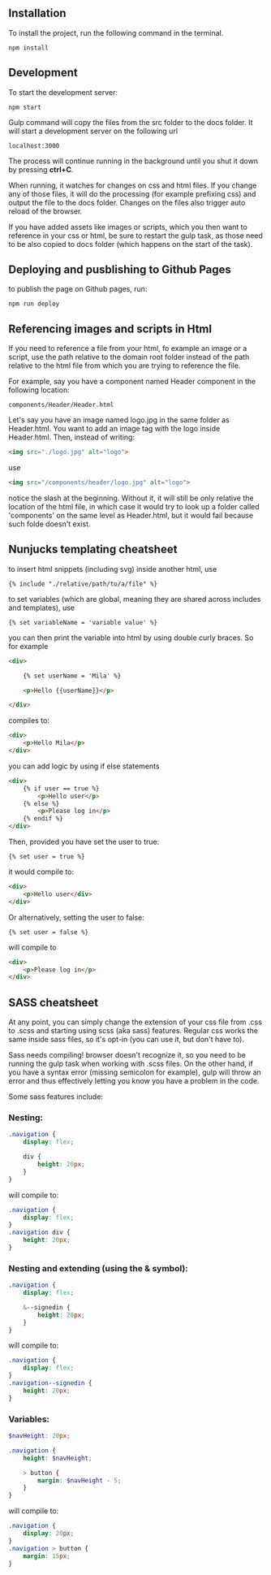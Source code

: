 ## Installation

To install the project, run the following command in the terminal.

```
npm install
```

## Development
To start the development server:
```
npm start
```

Gulp command will copy the files from the src folder to the docs folder. It will start a development server on the following url
```
localhost:3000
```
The process will continue running in the background until you shut it down by pressing **ctrl+C**.

When running, it watches for changes on css and html files. If you change any of those files, it will do the processing (for example prefixing css) and output the file to the docs folder. Changes on the files also trigger auto reload of the browser.

If you have added assets like images or scripts, which you then want to reference in your css or html, be sure to restart the gulp task, as those need to be also copied to docs folder (which happens on the start of the task).

## Deploying and pusblishing to Github Pages

to publish the page on Github pages, run:
```
npm run deploy
```

## Referencing images and scripts in Html

If you need to reference a file from your html, fo example an image or a script, use the path relative to the domain root folder instead of the path relative to the html file from which you are trying to reference the file.

For example, say you have a component named Header component in the following location:
```
components/Header/Header.html
```
Let's say you have an image named logo.jpg in the same folder as Header.html. You want to add an image tag with the logo inside Header.html. Then, instead of writing:
```html
<img src="./logo.jpg" alt="logo">
```
use
```html
<img src="/components/header/logo.jpg" alt="logo">
```
notice the slash at the beginning. Without it, it will still be only relative the location of the html file, in which case it would try to look up a folder called 'components' on the same level as Header.html, but it would fail because such folde doesn't exist.

## Nunjucks templating cheatsheet

to insert html snippets (including svg) inside another html, use
```
{% include "./relative/path/to/a/file" %}
```
to set variables (which are global, meaning they are shared across includes and templates), use
```
{% set variableName = 'variable value' %}
```
you can then print the variable into html by using double curly braces.
So for example
```html
<div>

    {% set userName = 'Mila' %}

    <p>Hello {{userName}}</p>

</div>
```
compiles to:
```html
<div>
    <p>Hello Mila</p>
</div>
```
you can add logic by using if else statements
```html
<div>
    {% if user == true %}
        <p>Hello user</p>
    {% else %}
        <p>Please log in</p>
    {% endif %}
</div>
```
Then, provided you have set the user to true:
```
{% set user = true %}
```
it would compile to:
```html
<div>
    <p>Hello user</div>
</div>
```
Or alternatively, setting the user to false:
```
{% set user = false %}
```
will compile to
```html
<div>
    <p>Please log in</p>
</div>
```

## SASS cheatsheet

At any point, you can simply change the extension of your css file from .css to .scss and starting using scss (aka sass) features. Regular css works the same inside sass files, so it's opt-in (you can use it, but don't have to).

Sass needs compiling! browser doesn't recognize it, so you need to be running the gulp task when working with .scss files. On the other hand, if you have a syntax error (missing semicolon for example), gulp will throw an error and thus effectively letting you know you have a problem in the code.

Some sass features include:
### Nesting:
```scss
.navigation {
    display: flex;

    div {
        height: 20px;
    }
}
```
will compile to:
```css
.navigation {
    display: flex;
}
.navigation div {
    height: 20px;
}
```
### Nesting and extending (using the & symbol):
```scss
.navigation {
    display: flex;

    &--signedin {
        height: 20px;
    }
}
```
will compile to:
```css
.navigation {
    display: flex;
}
.navigation--signedin {
    height: 20px;
}
```
### Variables:
```scss
$navHeight: 20px;

.navigation {
    height: $navHeight;

    > button {
        margin: $navHeight - 5;
    }
}
```
will compile to:
```css
.navigation {
    display: 20px;
}
.navigation > button {
    margin: 15px;
}
```
